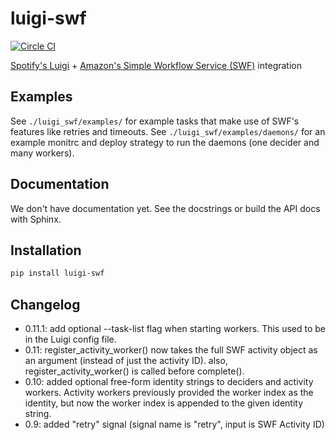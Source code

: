 luigi-swf
=========

[![Circle CI](https://circleci.com/gh/RUNDSP/luigi-swf.svg?style=svg)](https://circleci.com/gh/RUNDSP/luigi-swf)

[Spotify's Luigi](https://github.com/spotify/luigi) + [Amazon's Simple Workflow Service (SWF)](http://aws.amazon.com/swf/) integration

## Examples

See `./luigi_swf/examples/` for example tasks that make use of SWF's features
like retries and timeouts. See `./luigi_swf/examples/daemons/` for an example
monitrc and deploy strategy to run the daemons (one decider and many
workers).

## Documentation

We don't have documentation yet. See the docstrings or build the API docs
with Sphinx.

## Installation

```bash
pip install luigi-swf
```

## Changelog

* 0.11.1: add optional --task-list flag when starting workers. This used to be
in the Luigi config file.
* 0.11: register_activity_worker() now takes the full SWF activity object as an
argument (instead of just the activity ID). also, register_activity_worker() is
called before complete().
* 0.10: added optional free-form identity strings to deciders and activity
workers. Activity workers previously provided the worker index as the identity,
but now the worker index is appended to the given identity string.
* 0.9: added "retry" signal (signal name is "retry", input is SWF Activity ID)

